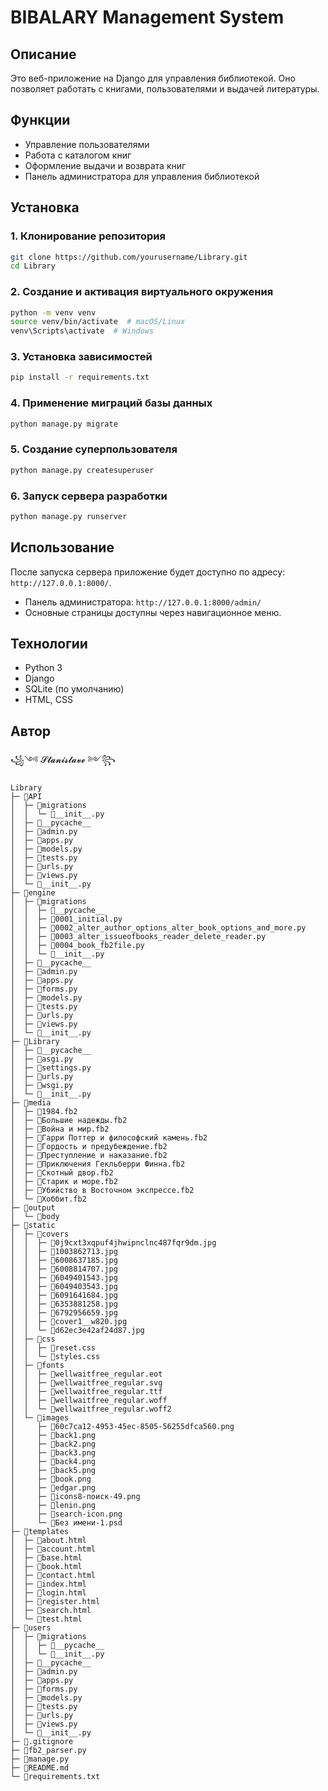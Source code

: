 # BIBALARY Management System

## Описание

Это веб-приложение на Django для управления библиотекой. Оно позволяет работать с книгами, пользователями и выдачей литературы.

## Функции
- Управление пользователями
- Работа с каталогом книг
- Оформление выдачи и возврата книг
- Панель администратора для управления библиотекой

## Установка
### 1. Клонирование репозитория
```sh
git clone https://github.com/yourusername/Library.git
cd Library
```

### 2. Создание и активация виртуального окружения
```sh
python -m venv venv
source venv/bin/activate  # macOS/Linux
venv\Scripts\activate  # Windows
```

### 3. Установка зависимостей
```sh
pip install -r requirements.txt
```

### 4. Применение миграций базы данных
```sh
python manage.py migrate
```

### 5. Создание суперпользователя
```sh
python manage.py createsuperuser
```

### 6. Запуск сервера разработки
```sh
python manage.py runserver
```

## Использование
После запуска сервера приложение будет доступно по адресу: `http://127.0.0.1:8000/`.

- Панель администратора: `http://127.0.0.1:8000/admin/`
- Основные страницы доступны через навигационное меню.

## Технологии
- Python 3
- Django
- SQLite (по умолчанию)
- HTML, CSS

## Автор
꧁༺ 𝓢𝓽𝓪𝓷𝓲𝓼𝓵𝓪𝓿𝓮 ༻꧂

```
Library
├─ 📁API
│  ├─ 📁migrations
│  │  └─ 📄__init__.py
│  ├─ 📁__pycache__
│  ├─ 📄admin.py
│  ├─ 📄apps.py
│  ├─ 📄models.py
│  ├─ 📄tests.py
│  ├─ 📄urls.py
│  ├─ 📄views.py
│  └─ 📄__init__.py
├─ 📁engine
│  ├─ 📁migrations
│  │  ├─ 📁__pycache__
│  │  ├─ 📄0001_initial.py
│  │  ├─ 📄0002_alter_author_options_alter_book_options_and_more.py
│  │  ├─ 📄0003_alter_issueofbooks_reader_delete_reader.py
│  │  ├─ 📄0004_book_fb2file.py
│  │  └─ 📄__init__.py
│  ├─ 📁__pycache__
│  ├─ 📄admin.py
│  ├─ 📄apps.py
│  ├─ 📄forms.py
│  ├─ 📄models.py
│  ├─ 📄tests.py
│  ├─ 📄urls.py
│  ├─ 📄views.py
│  └─ 📄__init__.py
├─ 📁Library
│  ├─ 📁__pycache__
│  ├─ 📄asgi.py
│  ├─ 📄settings.py
│  ├─ 📄urls.py
│  ├─ 📄wsgi.py
│  └─ 📄__init__.py
├─ 📁media
│  ├─ 📄1984.fb2
│  ├─ 📄Большие надежды.fb2
│  ├─ 📄Война и мир.fb2
│  ├─ 📄Гарри Поттер и философский камень.fb2
│  ├─ 📄Гордость и предубеждение.fb2
│  ├─ 📄Преступление и наказание.fb2
│  ├─ 📄Приключения Гекльберри Финна.fb2
│  ├─ 📄Скотный двор.fb2
│  ├─ 📄Старик и море.fb2
│  ├─ 📄Убийство в Восточном экспрессе.fb2
│  └─ 📄Хоббит.fb2
├─ 📁output
│  └─ 📄body
├─ 📁static
│  ├─ 📁covers
│  │  ├─ 📄0j9cxt3xqpuf4jhwipnclnc487fqr9dm.jpg
│  │  ├─ 📄1003862713.jpg
│  │  ├─ 📄6008637185.jpg
│  │  ├─ 📄6008814707.jpg
│  │  ├─ 📄6049401543.jpg
│  │  ├─ 📄6049403543.jpg
│  │  ├─ 📄6091641684.jpg
│  │  ├─ 📄6353881258.jpg
│  │  ├─ 📄6792956659.jpg
│  │  ├─ 📄cover1__w820.jpg
│  │  └─ 📄d62ec3e42af24d87.jpg
│  ├─ 📁css
│  │  ├─ 📄reset.css
│  │  └─ 📄styles.css
│  ├─ 📁fonts
│  │  ├─ 📄wellwaitfree_regular.eot
│  │  ├─ 📄wellwaitfree_regular.svg
│  │  ├─ 📄wellwaitfree_regular.ttf
│  │  ├─ 📄wellwaitfree_regular.woff
│  │  └─ 📄wellwaitfree_regular.woff2
│  └─ 📁images
│     ├─ 📄60c7ca12-4953-45ec-8505-56255dfca560.png
│     ├─ 📄back1.png
│     ├─ 📄back2.png
│     ├─ 📄back3.png
│     ├─ 📄back4.png
│     ├─ 📄back5.png
│     ├─ 📄book.png
│     ├─ 📄edgar.png
│     ├─ 📄icons8-поиск-49.png
│     ├─ 📄lenin.png
│     ├─ 📄search-icon.png
│     └─ 📄Без имени-1.psd
├─ 📁templates
│  ├─ 📄about.html
│  ├─ 📄account.html
│  ├─ 📄base.html
│  ├─ 📄book.html
│  ├─ 📄contact.html
│  ├─ 📄index.html
│  ├─ 📄login.html
│  ├─ 📄register.html
│  ├─ 📄search.html
│  └─ 📄test.html
├─ 📁users
│  ├─ 📁migrations
│  │  ├─ 📁__pycache__
│  │  └─ 📄__init__.py
│  ├─ 📁__pycache__
│  ├─ 📄admin.py
│  ├─ 📄apps.py
│  ├─ 📄forms.py
│  ├─ 📄models.py
│  ├─ 📄tests.py
│  ├─ 📄urls.py
│  ├─ 📄views.py
│  └─ 📄__init__.py
├─ 📄.gitignore
├─ 📄fb2_parser.py
├─ 📄manage.py
├─ 📄README.md
└─ 📄requirements.txt
```
